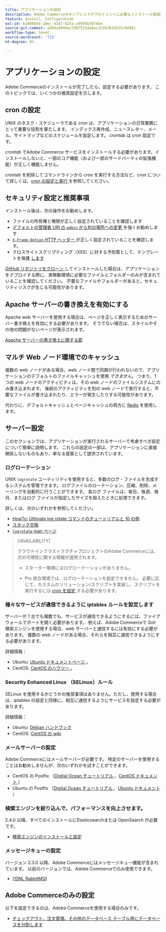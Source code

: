 ```yaml
---
title: アプリケーションの設定
description: Adobe Commerceのオンプレミスデプロイメントに必要なインストール後設定について説明します。
feature: Install, Configuration
exl-id: b1808664-10ec-4147-8251-a99f8b58f4be
source-git-commit: a28dad04dac23075234a6ac3c2b362d125c9d981
workflow-type: tm+mt
source-wordcount: '713'
ht-degree: 0%

---
```


# アプリケーションの設定

Adobe Commerceのインストールが完了したら、設定する必要があります。 このトピックでは、いくつかの推奨設定を示します。

## cron の設定

UNIX のタスク・スケジューラである cron は、アプリケーションの日常業務にとって重要な役割を果たします。 インデックス再作成、ニュースレター、メール、サイトマップなどのスケジュールを設定します。 *crontab* は cron 設定です。

*crontab* でAdobe Commerce サービスをインストールする必要があります。インストールしないと、一部のコア機能（および一部のサードパーティの拡張機能）が正しく機能しません。

crontab を削除してコマンドラインから cron を実行する方法など、cron について詳しくは、[cron の設定と実行 ](../../configuration/cli/configure-cron-jobs.md) を参照してください。

## セキュリティ設定と推奨事項

インストール後は、次の操作をお勧めします。

* ファイルの所有権と権限が正しく設定されていることを確認します
* [ デフォルトの管理者 URI の `admin` から別の場所への変更 ](../tutorials/admin-uri.md) を強くお勧めします
* [`X-Frame-Option` HTTP ヘッダー ](../../configuration/security/xframe-options.md) が正しく設定されていることを確認します。
* クロスサイトスクリプティング（XSS）に対する予防策として、テンプレートを保護 [ します ](https://developer.adobe.com/commerce/php/development/security/cross-site-scripting/)

[GitHub リポジトリをクローン ](https://developer.adobe.com/commerce/contributor/guides/install/clone-repository/) してインストールした場合は、アプリケーションをデプロイする際に、実稼動環境に必要なファイルとフォルダーのみが含まれていることを確認してください。 不要なファイルやフォルダーがあると、セキュリティリスクが生じる可能性があります。

## Apache サーバーの書き換えを有効にする

Apache web サーバーを使用する場合は、ページを正しく表示するためのサーバー書き換えを有効にする必要があります。 そうでない場合は、スタイルやその他の問題がないページが表示されます。

[Apache サーバーの書き換えに関する節](../prerequisites/web-server/apache.md#apache-rewrites-and-htaccess)

## マルチ Web ノード環境でのキャッシュ

複数の web ノードがある場合、web ノード間で同期が行われないので、アプリケーションのデフォルトのファイルキャッシュを使用 *できません*。 つまり、1 つの web ノードのアクティビティは、その web ノードのファイルシステムにのみ書き込まれます。 後続のアクティビティを別の web ノードで実行すると、不要なファイルが書き込まれたり、エラーが発生したりする可能性があります。

代わりに、デフォルトキャッシュとページキャッシュの両方に [Redis](../../configuration/cache/config-redis.md) を使用します。

## サーバー設定

このセクションでは、アプリケーションが実行されるサーバーで考慮すべき設定について簡単に説明します。 これらの設定の一部は、アプリケーションに直接関係しないものもあり、単なる提案として提供されています。

### ログローテーション

UNIX `logrotate` ユーティリティを使用すると、多数のログ・ファイルを生成するシステムを管理できます。 ログファイルのローテーション、圧縮、削除、メーリングを自動的に行うことができます。 各ログ ファイルは、毎日、毎週、毎月、またはログ ファイルが指定したサイズを超えたときに処理できます。

詳しくは、次のいずれかを参照してください。

* [HowTo: Ultimate log rotate コマンドのチュートリアルと 10 の例 ](https://www.thegeekstuff.com/2010/07/logrotate-examples)
* [ スタック交換 ](https://unix.stackexchange.com/questions/85662/how-to-properly-automatically-manually-rotate-log-files-for-production-rails-app)
* [`logrotate` man ページ ](https://linuxconfig.org/logrotate-8-manual-page)

>[!AVAILABILITY]
>
>クラウドインフラストラクチャプロジェクトのAdobe Commerceには、次の可用性に関する情報が適用されます。
>
>* スターター環境にはログローテーションがありません。
>
>* Pro 統合環境では、ログローテーションを設定できません。 必要に応じて、カスタムのソリューション/スクリプトを実装し、スクリプトを実行するには [cron を設定 ](https://experienceleague.adobe.com/en/docs/commerce-on-cloud/user-guide/configure/app/properties/crons-property) する必要があります。

### 様々なサービスが通信できるように iptables ルールを設定します

サーバーが 1 台でも複数でも、サービスが通信できるようにするには、ファイアウォールでポートを開く必要があります。 例えば、Adobe Commerceで Solr 検索エンジンを使用する場合、web サーバーと通信するには有効にする必要があります。 複数の web ノードがある場合、それらを相互に通信できるようにする必要があります。

詳細情報：

* Ubuntu: [Ubuntu ドキュメントページ ](https://help.ubuntu.com/community/IptablesHowTo)。
* CentOS: [CentOS のハウツー ](https://wiki.centos.org/HowTos%282f%29Network%282f%29IPTables.html)。

### Security Enhanced Linux （SELinux）ルール

SELinux を使用するかどうかの推奨事項はありません。ただし、使用する場合は、iptables の設定と同様に、相互に通信するようにサービスを設定する必要があります。

詳細情報：

* Ubuntu: [Debian ハンドブック ](https://debian-handbook.info/browse/stable/sect.selinux.html)
* CentOS: [CentOS の wiki](https://wiki.centos.org/HowTos/SELinux)

### メールサーバーの設定

Adobe Commerceにはメールサーバーが必要です。 特定のサーバーを使用することはお勧めしませんが、次のいずれかを試すことができます。

* CentOS の Postfix （[Digital Ocean チュートリアル ](https://www.digitalocean.com/community/tutorials/how-to-install-postfix-on-centos-6)、[CentOS ドキュメント ](https://www.centos.org)）
* Ubuntu の Postfix （[Digital Ocean チュートリアル ](https://www.digitalocean.com/community/tutorials/how-to-install-and-setup-postfix-on-ubuntu-14-04)、[Ubuntu ドキュメント ](https://help.ubuntu.com/community/MailServer)）

### 検索エンジンを絞り込んで、パフォーマンスを向上させます。

2.4.0 以降、すべてのインストールにElasticsearchまたは OpenSearch が必要です。

* [検索エンジンのインストールと設定](../../configuration/search/overview-search.md)

### メッセージキューの設定

バージョン 2.3.0 以降、Adobe Commerceにはメッセージキュー機能が含まれています。 以前のバージョンでは、Adobe Commerceでのみ使用できます。

* [[!DNL RabbitMQ]](../../configuration/queues/message-queue-framework.md)

## Adobe Commerceのみの設定

以下を設定できるのは、Adobe Commerceを使用する場合のみです。

* [チェックアウト、注文管理、その他のデータベース テーブル用にデータベースを分割します](../../configuration/storage/multi-master.md)
